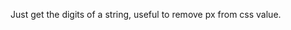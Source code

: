 Just get the digits of a string, useful to remove px from css value.

<rv-bind-content class="pt-3">
<template>
<rv-example-tabs class="pt-3" handle="bs4-icon">
<template type="single-html-file">
<div rv-text="'10px' | digits"></div>
</template>
</rv-example-tabs>
</template>
</rv-bind-content>
